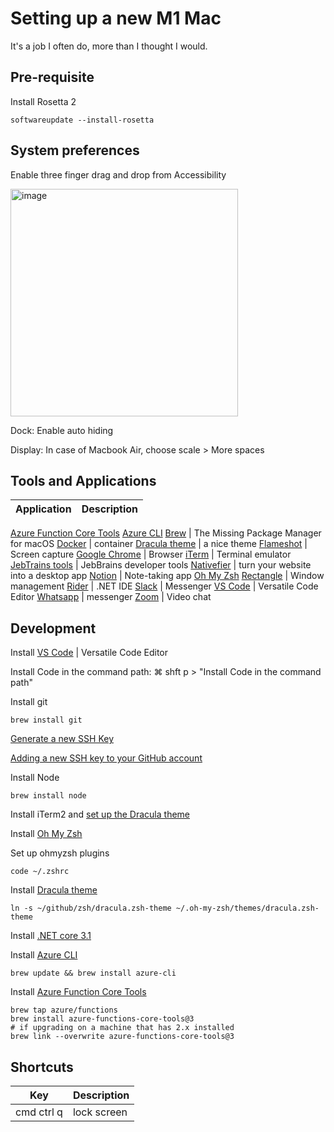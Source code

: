 # Setting up a new M1 Mac

It's a job I often do, more than I thought I would.

## Pre-requisite

Install Rosetta 2 

    softwareupdate --install-rosetta
    

## System preferences

Enable three finger drag and drop from Accessibility

<img width="364" alt="image" src="https://user-images.githubusercontent.com/840427/122458169-6a9b9000-cfa7-11eb-9a9e-2905fbe93aa6.png">

Dock: Enable auto hiding

Display: In case of Macbook Air, choose scale > More spaces

## Tools and Applications

Application | Description
-- | --
[Azure Function Core Tools](https://docs.microsoft.com/en-us/azure/azure-functions/functions-run-local?tabs=macos%2Ccsharp%2Cbash)
[Azure CLI](https://docs.microsoft.com/en-us/cli/azure/install-azure-cli)
[Brew](https://brew.sh/) | The Missing Package Manager for macOS
[Docker](https://docs.docker.com/docker-for-mac/install/) | container
[Dracula theme](https://draculatheme.com/) | a nice theme
[Flameshot](https://flameshot.org/) | Screen capture
[Google Chrome](https://www.google.com/intl/en_uk/chrome/) | Browser
[iTerm](https://iterm2.com/downloads.html) | Terminal emulator
[JebTrains tools](https://www.jetbrains.com/rider/download/#section=mac) | JebBrains developer tools
[Nativefier](https://github.com/nativefier/nativefier) | turn your website into a desktop app
[Notion](https://www.notion.so/desktop) | Note-taking app
[Oh My Zsh](https://github.com/ohmyzsh/ohmyzsh)
[Rectangle](https://rectangleapp.com) | Window management
[Rider](https://www.jetbrains.com/rider/download/#section=mac) | .NET IDE
[Slack](https://apps.apple.com/app/slack/id803453959) | Messenger
[VS Code](https://code.visualstudio.com/) | Versatile Code Editor
[Whatsapp](https://www.whatsapp.com/download/?lang=en) | messenger
[Zoom](https://zoom.us/download) | Video chat

## Development

Install [VS Code](https://code.visualstudio.com/) | Versatile Code Editor

Install Code in the command path: ⌘ shft p > "Install Code in the command path"

Install git

    brew install git
    
[Generate a new SSH Key](https://docs.github.com/en/github/authenticating-to-github/connecting-to-github-with-ssh/generating-a-new-ssh-key-and-adding-it-to-the-ssh-agent)

[Adding a new SSH key to your GitHub account](https://docs.github.com/en/github/authenticating-to-github/connecting-to-github-with-ssh/adding-a-new-ssh-key-to-your-github-account)
  
Install Node

    brew install node
  
Install iTerm2 and [set up the Dracula theme](https://draculatheme.com/iterm)

Install [Oh My Zsh](https://github.com/ohmyzsh/ohmyzsh)

Set up ohmyzsh plugins

    code ~/.zshrc
    
Install [Dracula theme](https://draculatheme.com/zsh)

    ln -s ~/github/zsh/dracula.zsh-theme ~/.oh-my-zsh/themes/dracula.zsh-theme

Install [.NET core 3.1](https://dotnet.microsoft.com/download/dotnet/3.1)

Install [Azure CLI](https://docs.microsoft.com/en-us/cli/azure/install-azure-cli)

    brew update && brew install azure-cli

Install [Azure Function Core Tools](https://docs.microsoft.com/en-us/azure/azure-functions/functions-run-local?tabs=macos%2Ccsharp%2Cbash)

    brew tap azure/functions
    brew install azure-functions-core-tools@3
    # if upgrading on a machine that has 2.x installed
    brew link --overwrite azure-functions-core-tools@3


## Shortcuts

Key | Description
-- | --
cmd ctrl q | lock screen
